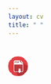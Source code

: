 ```yaml
---
layout: cv
title: " " 
---
```

# [![pdf icon](/assets/cvpdf/pdf.png "Download Ananna's cv")](assets/cv/Ananna_CV.pdf)

 


